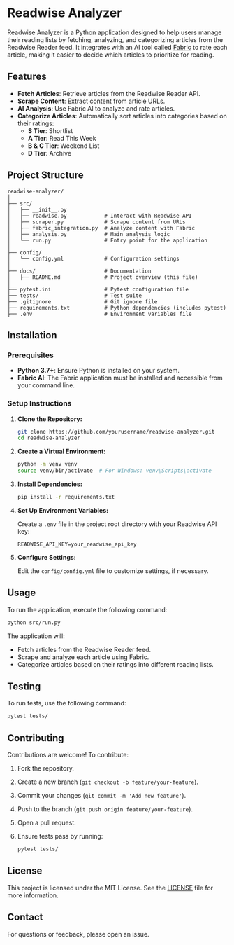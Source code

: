 # Readwise Analyzer

Readwise Analyzer is a Python application designed to help users manage their reading lists by fetching, analyzing, and categorizing articles from the Readwise Reader feed. It integrates with an AI tool called [Fabric](https://github.com/danielmiessler/fabric) to rate each article, making it easier to decide which articles to prioritize for reading.

## Features

- **Fetch Articles**: Retrieve articles from the Readwise Reader API.
- **Scrape Content**: Extract content from article URLs.
- **AI Analysis**: Use Fabric AI to analyze and rate articles.
- **Categorize Articles**: Automatically sort articles into categories based on their ratings:
  - **S Tier**: Shortlist
  - **A Tier**: Read This Week
  - **B & C Tier**: Weekend List
  - **D Tier**: Archive

## Project Structure

```plaintext
readwise-analyzer/
│
├── src/
│   ├── __init__.py
│   ├── readwise.py            # Interact with Readwise API
│   ├── scraper.py             # Scrape content from URLs
│   ├── fabric_integration.py  # Analyze content with Fabric
│   ├── analysis.py            # Main analysis logic
│   └── run.py                 # Entry point for the application
│
├── config/
│   └── config.yml             # Configuration settings
│
├── docs/                      # Documentation
│   ├── README.md              # Project overview (this file)
│
├── pytest.ini                 # Pytest configuration file
├── tests/                     # Test suite
├── .gitignore                 # Git ignore file
├── requirements.txt           # Python dependencies (includes pytest)
├── .env                       # Environment variables file
```

## Installation

### Prerequisites

- **Python 3.7+**: Ensure Python is installed on your system.
- **Fabric AI**: The Fabric application must be installed and accessible from your command line.

### Setup Instructions

1. **Clone the Repository:**

   ```bash
   git clone https://github.com/yourusername/readwise-analyzer.git
   cd readwise-analyzer
   ```

2. **Create a Virtual Environment:**

   ```bash
   python -m venv venv
   source venv/bin/activate  # For Windows: venv\Scripts\activate
   ```

3. **Install Dependencies:**

   ```bash
   pip install -r requirements.txt
   ```

4. **Set Up Environment Variables:**

   Create a `.env` file in the project root directory with your Readwise API key:

   ```
   READWISE_API_KEY=your_readwise_api_key
   ```

5. **Configure Settings:**

   Edit the `config/config.yml` file to customize settings, if necessary.

## Usage

To run the application, execute the following command:

```bash
python src/run.py
```

The application will:
- Fetch articles from the Readwise Reader feed.
- Scrape and analyze each article using Fabric.
- Categorize articles based on their ratings into different reading lists.

## Testing

To run tests, use the following command:

```bash
pytest tests/
```

## Contributing

Contributions are welcome! To contribute:

1. Fork the repository.
2. Create a new branch (`git checkout -b feature/your-feature`).
3. Commit your changes (`git commit -m 'Add new feature'`).
4. Push to the branch (`git push origin feature/your-feature`).
5. Open a pull request.
6. Ensure tests pass by running:

   ```bash
   pytest tests/
   ```

## License

This project is licensed under the MIT License. See the [LICENSE](LICENSE) file for more information.

## Contact

For questions or feedback, please open an issue.